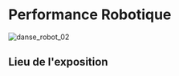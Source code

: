 # Performance Robotique 
![danse_robot_02](https://user-images.githubusercontent.com/112189526/219699575-3909ee88-a438-45cc-97b2-f56d06ddfb86.png)

## Lieu de l'exposition
